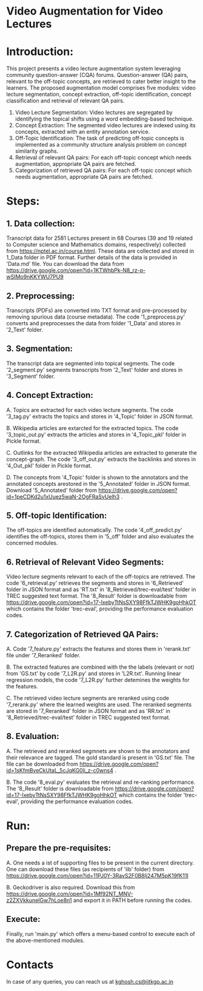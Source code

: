 # Video Augmentation for Video Lectures

# Introduction:
This project presents a video lecture augmentation system leveraging community question-answer (CQA) forums. Question-answer (QA) pairs, relevant to the off-topic concepts, are retrieved to cater better insight to the learners. The proposed augmentation model comprises five modules: video lecture segmentation, concept extraction, off-topic identification, concept classification and retrieval of relevant QA pairs.
1. Video Lecture Segmentation: Video lectures are segregated by identifying the topical shifts using a word embedding-based technique.
2. Concept Extraction: The segmented video lectures are indexed using its concepts, extracted with an entity annotation service.
3. Off-Topic Identification: The task of predicting off-topic concepts is implemented as a community structure analysis problem on concept similarity graphs.
4. Retrieval of relevant QA pairs: For each off-topic concept which needs augmentation, appropriate QA pairs are fetched.
5. Categorization of retrieved QA pairs: For each off-topic concept which needs augmentation, appropriate QA pairs are fetched.

# Steps:
## 1. Data collection:
Transcript data for 2581 Lectures present in 68 Courses (39 and 19 related to Computer science and Mathematics domains, respectively) collected from https://nptel.ac.in/course.html. These data are collected and stored in 1_Data folder in PDF format. Further details of the data is provided in 'Data.md' file. You can download the data from https://drive.google.com/open?id=1KTWhbPk-N8_rz-p-wSIMo9nKKYWU7PU9
## 2. Preprocessing:
Transcripts (PDFs) are converted into TXT format and pre-processed by removing spurious data (course metadata). The code '1_preprocess.py' converts and preprocesses the data from folder '1_Data' and stores in '2_Text' folder.
## 3. Segmentation:
The transcript data are segmented into topical segments. The code '2_segment.py' segments transcripts from '2_Text' folder and stores in '3_Segment' folder.
## 4. Concept Extraction:
A. Topics are extracted for each video lecture segments. The code '3_tag.py' extracts the topics and stores in '4_Topic' folder in JSON format.

B. Wikipedia articles are extarcted for the extracted topics. The code '3_topic_out.py' extracts the articles and stores in '4_Topic_pkl' folder in Pickle format.

C. Outlinks for the extracted Wikipedia articles are extracted to generate the concept-graph. The code '3_off_out.py' extracts the backlinks and stores in '4_Out_pkl' folder in Pickle format.

D. The concepts from '4_Topic' folder is shown to the annotators and the annotated concepts arestored in the '5_Annotated' folder in JSON format. Download '5_Annotated' folder from https://drive.google.com/open?id=1peCDKd2u1xUuez5waN-2OgFRaSvUelh3 .
## 5. Off-topic Identification:
The off-topics are identified automatically. The code '4_off_predict.py' identifies the off-topics, stores them in '5_off' folder and also evaluates the concerned modules.
## 6. Retrieval of Relevant Video Segments:
Video lecture segments relevant to each of the off-topics are retrieved. The code '6_retrieval.py' retrieves the segments and stores in '6_Retrieved' folder in JSON format and as 'RT.txt' in '8_Retrieved/trec-eval/test' folder in TREC suggested text format. The '8_Result' folder is downloadable from https://drive.google.com/open?id=17-IxebyTtNsSXY98FfkTJWHK9goHhkOT which contains the folder 'trec-eval', providing the performance evaluation codes.
## 7. Categorization of Retrieved QA Pairs:
A. Code '7_feature.py' extracts the features and stores them in 'rerank.txt' file under '7_Reranked' folder.

B. The extracted features are combined with the the labels (relevant or not) from 'GS.txt' by code '7_L2R.py' and stores in 'L2R.txt'. Running linear regression models, the code '7_L2R.py' further detemines the weights for the features.

C. The retrieved video lecture segments are reranked using code '7_rerank.py' where the learned weights are used. The reranked segments are stored in '7_Reranked' folder in JSON format and as 'RR.txt' in '8_Retrieved/trec-eval/test' folder in TREC suggested text format.
## 8. Evaluation:
A. The retrieved and reranked segmnets are shown to the annotators and their relevance are tagged. The gold standard is present in 'GS.txt' file. The file can be downloaded from https://drive.google.com/open?id=1sKfmBveCkUtaL_5cJqKG0li_z-c0wns4 .

B. The code '8_eval.py' evaluates the retrieval and re-ranking performance. The '8_Result' folder is downloadable from https://drive.google.com/open?id=17-IxebyTtNsSXY98FfkTJWHK9goHhkOT which contains the folder 'trec-eval', providing the performance evaluation codes.

# Run:
## Prepare the pre-requisites:
A. One needs a ist of supporting files to be present in the current directory. One can download these files (as recipients of 'lib' folder) from https://drive.google.com/open?id=11PJ0Y-3RavS2F0B8lj247M5pK19fK11I

B. Geckodriver is also required. Download this from https://drive.google.com/open?id=1Mf92NT_MNV-z2ZXVkkuneIGw7hLoe8n1 and export it in PATH before running the codes.
## Execute:
Finally, run 'main.py' which offers a menu-based control to execute each of the above-mentioned modules.

# Contacts
In case of any queries, you can reach us at kghosh.cs@iitkgp.ac.in
